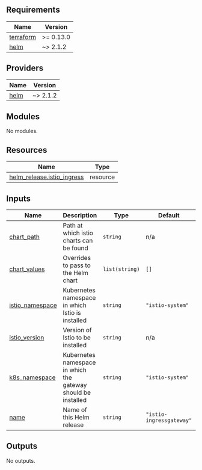 <!-- BEGIN_TF_DOCS -->
## Requirements

| Name | Version |
|------|---------|
| <a name="requirement_terraform"></a> [terraform](#requirement\_terraform) | >= 0.13.0 |
| <a name="requirement_helm"></a> [helm](#requirement\_helm) | ~> 2.1.2 |

## Providers

| Name | Version |
|------|---------|
| <a name="provider_helm"></a> [helm](#provider\_helm) | ~> 2.1.2 |

## Modules

No modules.

## Resources

| Name | Type |
|------|------|
| [helm_release.istio_ingress](https://registry.terraform.io/providers/hashicorp/helm/latest/docs/resources/release) | resource |

## Inputs

| Name | Description | Type | Default | Required |
|------|-------------|------|---------|:--------:|
| <a name="input_chart_path"></a> [chart\_path](#input\_chart\_path) | Path at which istio charts can be found | `string` | n/a | yes |
| <a name="input_chart_values"></a> [chart\_values](#input\_chart\_values) | Overrides to pass to the Helm chart | `list(string)` | `[]` | no |
| <a name="input_istio_namespace"></a> [istio\_namespace](#input\_istio\_namespace) | Kubernetes namespace in which Istio is installed | `string` | `"istio-system"` | no |
| <a name="input_istio_version"></a> [istio\_version](#input\_istio\_version) | Version of Istio to be installed | `string` | n/a | yes |
| <a name="input_k8s_namespace"></a> [k8s\_namespace](#input\_k8s\_namespace) | Kubernetes namespace in which the gateway should be installed | `string` | `"istio-system"` | no |
| <a name="input_name"></a> [name](#input\_name) | Name of this Helm release | `string` | `"istio-ingressgateway"` | no |

## Outputs

No outputs.
<!-- END_TF_DOCS -->